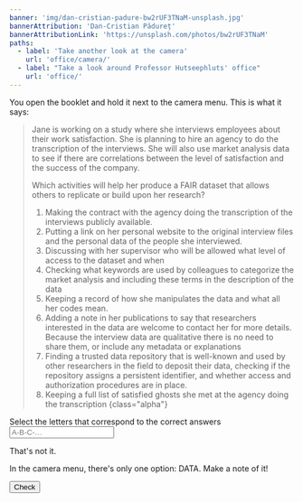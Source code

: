 ```yaml
---
banner: 'img/dan-cristian-padure-bw2rUF3TNaM-unsplash.jpg'
bannerAttribution: 'Dan-Cristian Pădureț'
bannerAttributionLink: 'https://unsplash.com/photos/bw2rUF3TNaM'
paths:
  - label: 'Take another look at the camera'
    url: 'office/camera/'
  - label: "Take a look around Professor Hutseephluts' office"
    url: 'office/'
---
```


You open the booklet and hold it next to the camera menu. This is what it says:

> Jane is working on a study where she interviews employees about their work
> satisfaction. She is planning to hire an agency to do the transcription of the
> interviews. She will also use market analysis data to see if there are
> correlations between the level of satisfaction and the success of the company.
>
> Which activities will help her produce a FAIR dataset that allows others to
> replicate or build upon her research?
>
> 1.  Making the contract with the agency doing the transcription of the
>     interviews publicly available.
> 2.  Putting a link on her personal website to the original interview files and
>     the personal data of the people she interviewed.
> 3.  Discussing with her supervisor who will be allowed what level of access to
>     the dataset and when
> 4.  Checking what keywords are used by colleagues to categorize the market
>     analysis and including these terms in the description of the data
> 5.  Keeping a record of how she manipulates the data and what all her codes
>     mean.
> 6.  Adding a note in her publications to say that researchers interested in the
>     data are welcome to contact her for more details. Because the interview data
>     are qualitative there is no need to share them, or include any metadata or
>     explanations
> 7.  Finding a trusted data repository that is well-known and used by other
>     researchers in the field to deposit their data,  checking if the repository
>     assigns a persistent identifier, and whether access and authorization
>     procedures are in place.
> 8.  Keeping a full list of satisfied ghosts she met at the agency doing the
>     transcription
> {class="alpha"}

<form novalidate>
  <label>
    Select the letters that correspond to the correct answers
    <input required pattern="C-D-E-G" placeholder="A-B-C-…">
  </label>
  <p class="form-if-incorrect">That's not it.</p>
  <p class="form-if-correct">In the camera menu, there's only one option: DATA. Make a note of it!</p>
  <button>Check</button>
</form>

